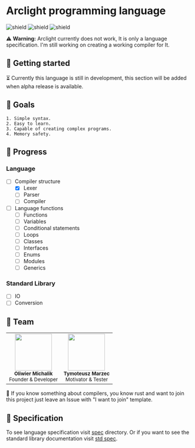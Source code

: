 # Arclight programming language

![shield](https://img.shields.io/github/repo-size/olix3001/Arclight?style=flat-square) ![shield](https://img.shields.io/maintenance/yes/2022?style=flat-square) ![shield](https://img.shields.io/badge/supported%20platforms-Windows%20%7C%20MacOS%20%7C%20Linux-blue?style=flat-square)

:warning: **Warning:** Arclight currently does not work, It is only a language specification. I'm still working on creating a working compiler for It.

## :rocket: Getting started

:hourglass_flowing_sand: Currently this language is still in development, this section will be added when alpha release is available.

## :telescope: Goals

    1. Simple syntax.
    2. Easy to learn.
    3. Capable of creating complex programs.
    4. Memory safety.

## :hammer: Progress

### Language

-   [ ] Compiler structure
    -   [x] Lexer
    -   [ ] Parser
    -   [ ] Compiler
-   [ ] Language functions
    -   [ ] Functions
    -   [ ] Variables
    -   [ ] Conditional statements
    -   [ ] Loops
    -   [ ] Classes
    -   [ ] Interfaces
    -   [ ] Enums
    -   [ ] Modules
    -   [ ] Generics

### Standard Library

-   [ ] IO
-   [ ] Conversion

## :rainbow: Team

<table>
    <tr>
        <td align="center">
            <a href="https://github.com/olix3001">
                <img src="https://avatars.githubusercontent.com/u/46107095?v=4" width="100px" height="100px" alt=""/>
            </a>
            <br/>
            <sub><b>Oliwier Michalik</b></sub><br/>
            <sub>Founder & Developer<sub>
        </td>
        <td align="center">
            <a href="https://github.com/InfoTCube">
                <img src="https://avatars.githubusercontent.com/u/59064153?v=4" width="100px" height="100px" alt=""/>
            </a>
            <br/>
            <sub><b>Tymoteusz Marzec</b></sub><br/>
            <sub>Motivator & Tester<sub>
        </td>
    </tr>
</table>

:pencil: If you know something about compilers, you know rust and want to join this project just leave an Issue with "I want to join" template.

## :blue_book: Specification

To see language specification visit [spec](/spec/lang/) directory. Or if you want to see the standard library documentation visit [std spec](/spec/std/).
